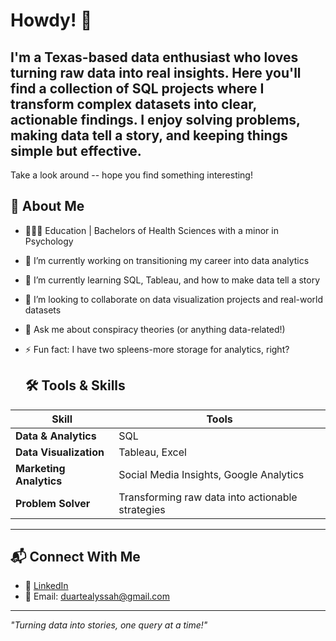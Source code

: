 # Howdy! 🤠 
## I'm a Texas-based data enthusiast who loves turning raw data into real insights. Here you'll find a collection of SQL projects where I transform complex datasets into clear, actionable findings. I enjoy solving problems, making data tell a story, and keeping things simple but effective.

Take a look around -- hope you find something interesting!

## 🚀 About Me    
- 👩🏽‍🎓 Education | Bachelors of Health Sciences with a minor in Psychology
- 🔭 I’m currently working on transitioning my career into data analytics
- 🌱 I’m currently learning SQL, Tableau, and how to make data tell a story
- 👯 I’m looking to collaborate on data visualization projects and real-world datasets
- 💬 Ask me about conspiracy theories (or anything data-related!)
- ⚡ Fun fact: I have two spleens-more storage for analytics, right?

  ## 🛠️ Tools & Skills  
| Skill | Tools |
|------------|------------|
| **Data & Analytics** | SQL |
| **Data Visualization** | Tableau, Excel | 
| **Marketing Analytics** | Social Media Insights, Google Analytics | 
| **Problem Solver** | Transforming raw data into actionable strategies | 

---

## 📬 Connect With Me  
- 💼 [LinkedIn](www.linkedin.com/in/alyssahduarte)  
- 📧 Email: duartealyssah@gmail.com 

---

*"Turning data into stories, one query at a time!"*  

<!--
**alyssaduarte/alyssaduarte** is a ✨ _special_ ✨ repository because its `README.md` (this file) appears on your GitHub profile.
